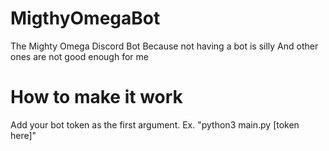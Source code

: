 # MigthyOmegaBot
 The Mighty Omega Discord Bot
 Because not having a bot is silly
 And other ones are not good enough for me


# How to make it work
 Add your bot token as the first argument. Ex. "python3 main.py [token here]"

